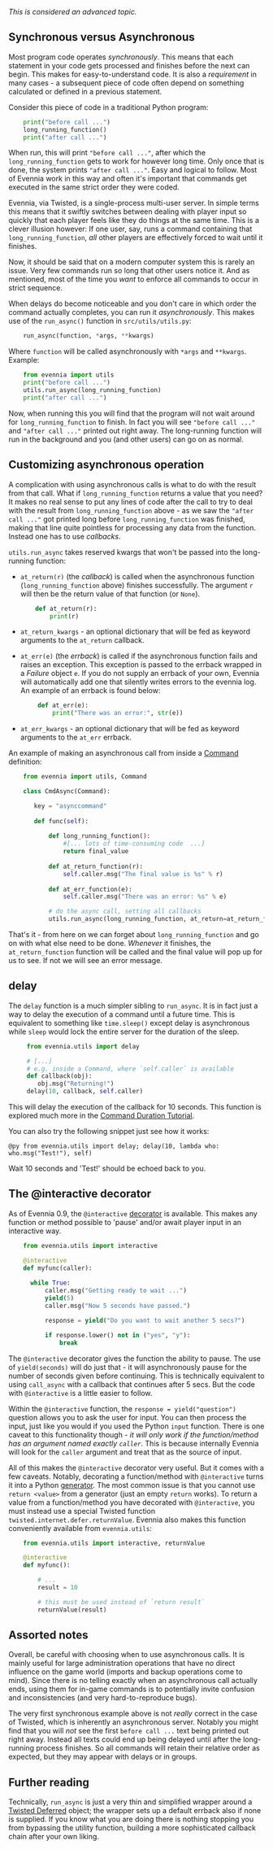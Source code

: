 [](Using-asynchronous-techniques-to-avoid-blocking-the-server-(advanced).)

*This is considered an advanced topic.*

## Synchronous versus Asynchronous

Most program code operates *synchronously*. This means that each statement in your code gets
processed and finishes before the next can begin. This makes for easy-to-understand code. It is also
a *requirement* in many cases - a subsequent piece of code often depend on something calculated or
defined in a previous statement.

Consider this piece of code in a traditional Python program:

```python
    print("before call ...")
    long_running_function()
    print("after call ...")

```

When run, this will print `"before call ..."`, after which the `long_running_function` gets to work
for however long time. Only once that is done, the system prints `"after call ..."`. Easy and
logical to follow. Most of Evennia work in this way and often it's important that commands get
executed in the same strict order they were coded.

Evennia, via Twisted, is a single-process multi-user server. In simple terms this means that it
swiftly switches between dealing with player input so quickly that each player feels like they do
things at the same time.  This is a clever illusion however: If one user, say, runs a command
containing that `long_running_function`, *all* other players are effectively forced to wait until it
finishes.

Now, it should be said that on a modern computer system this is rarely an issue. Very few commands
run so long that other users notice it.  And as mentioned, most of the time you *want* to enforce
all commands to occur in strict sequence.

When delays do become noticeable and you don't care in which order the command actually completes,
you can run it *asynchronously*. This makes use of the `run_async()` function in
`src/utils/utils.py`:

```python
    run_async(function, *args, **kwargs)
```

Where `function` will be called asynchronously with `*args` and `**kwargs`. Example:

```python
    from evennia import utils
    print("before call ...")
    utils.run_async(long_running_function)
    print("after call ...")
```

Now, when running this you will find that the program will not wait around for
`long_running_function` to finish. In fact you will see `"before call ..."` and `"after call ..."`
printed out right away. The long-running function will run in the background and you (and other
users) can go on as normal.

## Customizing asynchronous operation

A complication with using asynchronous calls is what to do with the result from that call. What if
`long_running_function` returns a value that you need? It makes no real sense to put any lines of
code after the call to try to deal with the result from `long_running_function` above - as we saw
the `"after call ..."` got printed long before `long_running_function` was finished, making that
line quite pointless for processing any data from the function. Instead one has to use *callbacks*.

`utils.run_async` takes reserved kwargs that won't be passed into the long-running function:

- `at_return(r)` (the *callback*) is called when the asynchronous function (`long_running_function`
  above) finishes successfully. The argument `r` will then be the return value of that function (or
  `None`).

    ```python
        def at_return(r):
            print(r)
    ```

- `at_return_kwargs` - an optional dictionary that will be fed as keyword arguments to the `at_return` callback.
- `at_err(e)` (the *errback*) is called if the asynchronous function fails and raises an exception.
  This exception is passed to the errback wrapped in a *Failure* object `e`. If you do not supply an
  errback of your own, Evennia will automatically add one that silently writes errors to the evennia
  log. An example of an errback is found below:

```python
        def at_err(e):
            print("There was an error:", str(e))
```

- `at_err_kwargs` - an optional dictionary that will be fed as keyword arguments to the `at_err`
  errback.

An example of making an asynchronous call from inside a [Command](Commands.md) definition:

```python
    from evennia import utils, Command

    class CmdAsync(Command):

       key = "asynccommand"
    
       def func(self):     
           
           def long_running_function():  
               #[... lots of time-consuming code  ...]
               return final_value
           
           def at_return_function(r):
               self.caller.msg("The final value is %s" % r)
    
           def at_err_function(e):
               self.caller.msg("There was an error: %s" % e)

           # do the async call, setting all callbacks
           utils.run_async(long_running_function, at_return=at_return_function, at_err=at_err_function) 
```

That's it - from here on we can forget about `long_running_function` and go on with what else need
to be done. *Whenever* it finishes, the `at_return_function` function will be called and the final value will
pop up for us to see. If not we will see an error message. 

## delay

The `delay` function is a much simpler sibling to `run_async`. It is in fact just a way to delay the
execution of a command until a future time. This is equivalent to something like `time.sleep()`
except delay is asynchronous while `sleep` would lock the entire server for the duration of the
sleep.

```python
     from evennia.utils import delay

     # [...]
     # e.g. inside a Command, where `self.caller` is available
     def callback(obj):
        obj.msg("Returning!")
     delay(10, callback, self.caller)
```

This will delay the execution of the callback for 10 seconds. This function is explored much more in
the [Command Duration Tutorial](Command-Duration).

You can also try the following snippet just see how it works:

    @py from evennia.utils import delay; delay(10, lambda who: who.msg("Test!"), self)

Wait 10 seconds and 'Test!' should be echoed back to you.


## The @interactive decorator 

As of Evennia 0.9, the `@interactive` [decorator](https://realpython.com/primer-on-python-decorators/)
is available. This makes any function or method possible to 'pause' and/or await player input
in an interactive way.

```python
    from evennia.utils import interactive

    @interactive
    def myfunc(caller):
        
      while True:
          caller.msg("Getting ready to wait ...")
          yield(5)
          caller.msg("Now 5 seconds have passed.")

          response = yield("Do you want to wait another 5 secs?")  

          if response.lower() not in ("yes", "y"):
              break 
```

The `@interactive` decorator gives the function the ability to pause. The use
of `yield(seconds)` will do just that - it will asynchronously pause for the
number of seconds given before continuing. This is technically equivalent to
using `call_async` with a callback that continues after 5 secs. But the code
with `@interactive` is a little easier to follow.

Within the `@interactive` function, the `response = yield("question")` question
allows you to ask the user for input. You can then process the input, just like
you would if you used the Python `input` function. There is one caveat to this
functionality though - _it will only work if the function/method has an
argument named exactly `caller`_.  This is because internally Evennia will look
for the `caller` argument and treat that as the source of input. 

All of this makes the `@interactive` decorator very useful. But it comes with a
few caveats. Notably, decorating a function/method with `@interactive` turns it
into a Python [generator](https://wiki.python.org/moin/Generators). The most
common issue is that you cannot use `return <value>` from a generator (just an
empty `return` works). To return a value from a function/method you have decorated
with `@interactive`, you must instead use a special Twisted function 
`twisted.internet.defer.returnValue`. Evennia also makes this function 
conveniently available from `evennia.utils`:

```python
    from evennia.utils import interactive, returnValue

    @interactive
    def myfunc():

        # ... 
        result = 10

        # this must be used instead of `return result`
        returnValue(result)

```



## Assorted notes

Overall, be careful with choosing when to use asynchronous calls. It is mainly useful for large
administration operations that have no direct influence on the game world (imports and backup
operations come to mind). Since there is no telling exactly when an asynchronous call actually ends,
using them for in-game commands is to potentially invite confusion and inconsistencies (and very
hard-to-reproduce bugs).

The very first synchronous example above is not *really* correct in the case of Twisted, which is
inherently an asynchronous server.  Notably you might find that you will *not* see the first `before
call ...` text being printed out right away. Instead all texts could end up being delayed until
after the long-running process finishes. So all commands will retain their relative order as
expected, but they may appear with delays or in groups.

## Further reading

Technically, `run_async` is just a very thin and simplified wrapper around a
[Twisted Deferred](http://twistedmatrix.com/documents/9.0.0/core/howto/defer.html) object; the wrapper sets
up a default errback also if none is supplied. If you know what you are doing there is nothing
stopping you from bypassing the utility function, building a more sophisticated callback chain after
your own liking.
